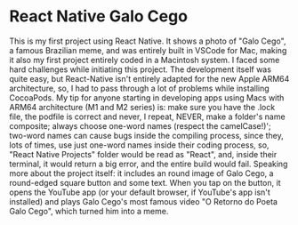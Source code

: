 # React Native Galo Cego
  This is my first project using React Native. It shows a photo of "Galo Cego", a famous Brazilian meme, and was entirely built in VSCode for Mac, 
making it also my first project entirely coded in a Macintosh system. 
  I faced some hard challenges while initiating this project. The development itself was quite easy, but React-Native isn't entirely adapted for the
new Apple ARM64 architecture, so, I had to pass through a lot of problems while installing CocoaPods. My tip for anyone starting in developing apps using
Macs with ARM64 architecture (M1 and M2 series) is: make sure you have the .lock file, the podfile is correct and never, I repeat, NEVER, make a folder's
name composite; always choose one-word names (respect the camelCase!)'; two-word names can cause bugs inside the compiling process, since they, lots of 
times, use just one-word names inside their coding process, so, "React Native Projects" folder would be read as "React", and, inside their terminal, it 
would return a big error, and the entire build would fail.
Speaking more about the project itself: it includes an round image of Galo Cego, a round-edged square button and some text. When you tap on the button, it 
opens the YouTube app (or your default browser, if YouTube's app isn't installed) and plays Galo Cego's most famous video "O Retorno do Poeta Galo Cego", which
turned him into a meme. 

